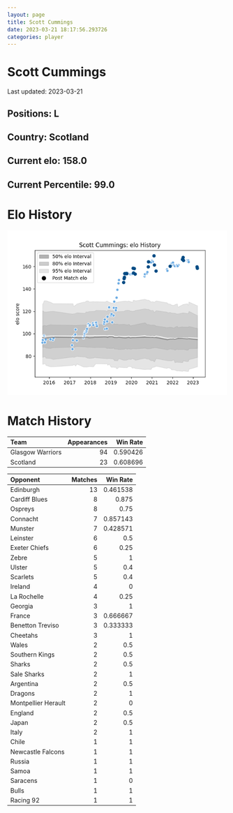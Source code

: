 ```yaml
---  
layout: page  
title: Scott Cummings  
date: 2023-03-21 18:17:56.293726  
categories: player  
---
```

# Scott Cummings


Last updated: 2023-03-21
## Positions: L

## Country: Scotland

## Current elo: 158.0

## Current Percentile: 99.0

# Elo History


![elo history](history_ScottCummings.png)
# Match History


| Team             |   Appearances |   Win Rate |
|:-----------------|--------------:|-----------:|
| Glasgow Warriors |            94 |   0.590426 |
| Scotland         |            23 |   0.608696 |

| Opponent            |   Matches |   Win Rate |
|:--------------------|----------:|-----------:|
| Edinburgh           |        13 |   0.461538 |
| Cardiff Blues       |         8 |   0.875    |
| Ospreys             |         8 |   0.75     |
| Connacht            |         7 |   0.857143 |
| Munster             |         7 |   0.428571 |
| Leinster            |         6 |   0.5      |
| Exeter Chiefs       |         6 |   0.25     |
| Zebre               |         5 |   1        |
| Ulster              |         5 |   0.4      |
| Scarlets            |         5 |   0.4      |
| Ireland             |         4 |   0        |
| La Rochelle         |         4 |   0.25     |
| Georgia             |         3 |   1        |
| France              |         3 |   0.666667 |
| Benetton Treviso    |         3 |   0.333333 |
| Cheetahs            |         3 |   1        |
| Wales               |         2 |   0.5      |
| Southern Kings      |         2 |   0.5      |
| Sharks              |         2 |   0.5      |
| Sale Sharks         |         2 |   1        |
| Argentina           |         2 |   0.5      |
| Dragons             |         2 |   1        |
| Montpellier Herault |         2 |   0        |
| England             |         2 |   0.5      |
| Japan               |         2 |   0.5      |
| Italy               |         2 |   1        |
| Chile               |         1 |   1        |
| Newcastle Falcons   |         1 |   1        |
| Russia              |         1 |   1        |
| Samoa               |         1 |   1        |
| Saracens            |         1 |   0        |
| Bulls               |         1 |   1        |
| Racing 92           |         1 |   1        |